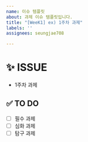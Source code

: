 ```yaml
---
name: 이슈 템플릿
about: 과제 이슈 템플릿입니다.
title: "[WeeK1] ex) 1주차 과제"
labels: ''
assignees: seungjae708

---
```


# :sparkles: ISSUE
- 1주차 과제

## :white_check_mark: TO DO
- [ ] 필수 과제
- [ ] 심화 과제
- [ ] 탐구 과제
